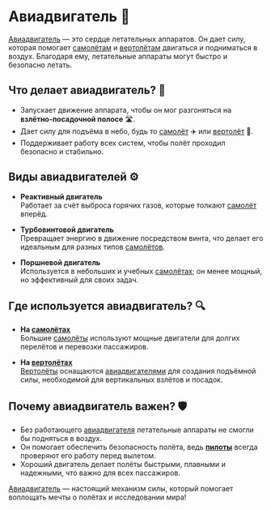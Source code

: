 # Авиадвигатель 🔧

[Авиадвигатель](aviadvigatel.md) — это сердце летательных аппаратов. Он дает силу, которая помогает [самолётам](samolet.md) и [вертолётам](vertolyot.md) двигаться и подниматься в воздух. Благодаря ему, летательные аппараты могут быстро и безопасно летать.

## Что делает авиадвигатель? 🚀

- Запускает движение аппарата, чтобы он мог разгоняться на **взлётно-посадочной полосе** 🛣.
- Дает силу для подъёма в небо, будь то [самолёт](samolet.md) ✈️ или [вертолёт](vertolyot.md) 🚁.
- Поддерживает работу всех систем, чтобы полёт проходил безопасно и стабильно.

## Виды авиадвигателей ⚙️

- **Реактивный двигатель**  
  Работает за счёт выброса горячих газов, которые толкают [самолёт](samolet.md) вперёд.
  
- **Турбовинтовой двигатель**  
  Превращает энергию в движение посредством винта, что делает его идеальным для разных типов [самолётов](samolet.md).
  
- **Поршневой двигатель**  
  Используется в небольших и учебных [самолётах](samolet.md); он менее мощный, но эффективный для своих задач.

## Где используется авиадвигатель? 🔍

- **На [самолётах](samolet.md)**  
  Большие [самолёты](samolet.md) используют мощные двигатели для долгих перелётов и перевозки пассажиров.
  
- **На [вертолётах](vertolyot.md)**  
  [Вертолёты](vertolyot.md) оснащаются [авиадвигателями](aviadvigatel.md) для создания подъёмной силы, необходимой для вертикальных взлётов и посадок.

## Почему авиадвигатель важен? 🛡️

- Без работающего [авиадвигателя](aviadvigatel.md) летательные аппараты не смогли бы подняться в воздух.
- Он помогает обеспечить безопасность полёта, ведь **[пилоты](pilot.md)** всегда проверяют его работу перед вылетом.
- Хороший двигатель делает полёты быстрыми, плавными и надежными, что важно для всех пассажиров.

[Авиадвигатель](aviadvigatel.md) — настоящий механизм силы, который помогает воплощать мечты о полётах и исследовании мира!
